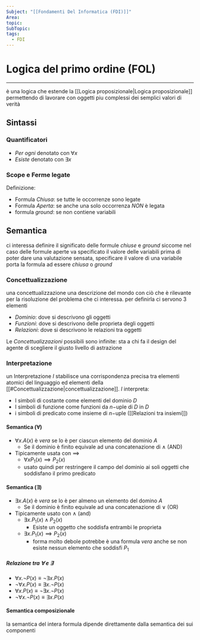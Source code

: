 ```yaml
---
Subject: "[[Fondamenti Del Informatica (FDI)]]"
Area: 
topic: 
SubTopic: 
tags:
  - FDI
---
```


# Logica del primo ordine (FOL)
---
è una logica che estende la [[Logica proposizionale|Logica proposizionale]] permettendo di lavorare con oggetti piu complessi dei semplici valori di verità  

## Sintassi

### Quantificatori
- _Per ogni_ denotato con $\forall x$
- _Esiste_ denotato con $\exists x$ 


### Scope e Ferme legate

Definizione:
- Formula _Chiusa_: se tutte le occorrenze sono legate
- Formula  _Aperta_: se anche una solo occorrenza _NON_ è legata
- formula _ground_: se non contiene variabili 







## Semantica
ci interessa definire il significato delle formule _chiuse_ e _ground_ siccome nel caso delle formule aperte va specificato il valore delle variabili prima di poter dare una valutazione sensata, specificare il valore di una variabile porta la formula ad essere _chiusa_ o _ground_

### Concettualizzazione
una concettualizzazione una descrizione del mondo con ciò che è rilevante per la risoluzione del problema che ci interessa. per definirla ci servono 3 elementi 
- _Dominio_:  dove si descrivono gli oggetti 
- _Funzioni_: dove si descrivono delle proprieta degli oggetti
- _Relazioni_: dove si descrivono le relazioni tra oggetti

Le _Concettualizzazioni_ possibili sono infinite: sta a chi fa il design del agente di scegliere il giusto livello di astrazione 

### Interpretazione
un Interpretazione $I$ stabilisce una corrispondenza precisa tra elementi atomici del linguaggio ed elementi della [[#Concettualizzazione|concettualizzazione]].
$I$ interpreta:
- I simboli di costante come elementi del dominio $D$
- I simboli di funzione come funzioni da $n-$uple di $D$ in $D$
- i simboli di predicato come insieme di $n-$uple ([[Relazioni tra insiemi]])

#### Semantica ($\forall$)
- $\forall x.A(x)$ è _vera_ se lo è per ciascun elemento del dominio $A$
	- Se il dominio  è finito equivale ad una concatenazione di $\land$ (AND)
- Tipicamente usata con $\implies$
	- $\forall x P_1(x) \implies P_2(x)$
	- usato quindi per restringere il campo del dominio ai soli oggetti che soddisfano il primo predicato
	
#### Semantica ($\exists$)
- $\exists x.A(x)$ è _vera_ se lo è per almeno un elemento del domino $A$
	- Se il dominio è finito equivale ad una concatenazione di $\lor$ (OR)
- Tipicamente usato con $\land$ (and)
	- $\exists x . P_1(x) \land P_2(x)$
		- Esiste un oggetto che soddisfa entrambi le proprieta
	- $\exists x . P_1(x) \implies P_2(x)$
		- forma molto debole potrebbe è una formula _vera_ anche se non esiste nessun elemento che soddisfi $P_1$ 

##### Relazione tra $\forall$ e $\exists$
- $\forall x. \lnot P(x) \equiv \lnot \exists x . P(x)$
- $\lnot \forall x. P(x) \equiv \exists x . \lnot P(x)$
- $\forall x. P(x) \equiv \lnot \exists x . \lnot P(x)$
- $\lnot \forall x. \lnot P(x) \equiv \exists x . P(x)$


#### Semantica composizionale
la semantica del intera formula dipende direttamente dalla semantica dei sui componenti 